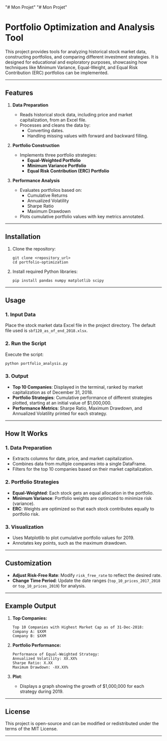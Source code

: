"# Mon Projet"
"# Mon Projet"
# Portfolio Optimization and Analysis Tool

This project provides tools for analyzing historical stock market data, constructing portfolios, and comparing different investment strategies. It is designed for educational and exploratory purposes, showcasing how techniques like Minimum Variance, Equal-Weight, and Equal Risk Contribution (ERC) portfolios can be implemented.

---

## Features

1. **Data Preparation**
   - Reads historical stock data, including price and market capitalization, from an Excel file.
   - Processes and cleans the data by:
     - Converting dates.
     - Handling missing values with forward and backward filling.

2. **Portfolio Construction**
   - Implements three portfolio strategies:
     - **Equal-Weighted Portfolio**
     - **Minimum Variance Portfolio**
     - **Equal Risk Contribution (ERC) Portfolio**

3. **Performance Analysis**
   - Evaluates portfolios based on:
     - Cumulative Returns
     - Annualized Volatility
     - Sharpe Ratio
     - Maximum Drawdown
   - Plots cumulative portfolio values with key metrics annotated.

---

## Installation

1. Clone the repository:
   ```
   git clone <repository_url>
   cd portfolio-optimization
   ```
2. Install required Python libraries:
   ```
   pip install pandas numpy matplotlib scipy
   ```

---

## Usage

### 1. Input Data
Place the stock market data Excel file in the project directory. The default file used is `sbf120_as_of_end_2018.xlsx`.

### 2. Run the Script
Execute the script:
```bash
python portfolio_analysis.py
```

### 3. Output
- **Top 10 Companies**: Displayed in the terminal, ranked by market capitalization as of December 31, 2018.
- **Portfolio Strategies**: Cumulative performance of different strategies plotted, starting at an initial value of \$1,000,000.
- **Performance Metrics**: Sharpe Ratio, Maximum Drawdown, and Annualized Volatility printed for each strategy.

---

## How It Works

### 1. Data Preparation
- Extracts columns for date, price, and market capitalization.
- Combines data from multiple companies into a single DataFrame.
- Filters for the top 10 companies based on their market capitalization.

### 2. Portfolio Strategies
- **Equal-Weighted**: Each stock gets an equal allocation in the portfolio.
- **Minimum Variance**: Portfolio weights are optimized to minimize risk (variance).
- **ERC**: Weights are optimized so that each stock contributes equally to portfolio risk.

### 3. Visualization
- Uses Matplotlib to plot cumulative portfolio values for 2019.
- Annotates key points, such as the maximum drawdown.

---

## Customization

- **Adjust Risk-Free Rate**: Modify `risk_free_rate` to reflect the desired rate.
- **Change Time Period**: Update the date ranges (`top_10_prices_2017_2018` or `top_10_prices_2019`) for analysis.

---

## Example Output

1. **Top Companies:**
   ```
   Top 10 Companies with Highest Market Cap as of 31-Dec-2018:
   Company A: $XXM
   Company B: $XXM
   ```

2. **Portfolio Performance:**
   ```
   Performance of Equal-Weighted Strategy:
   Annualized Volatility: XX.XX%
   Sharpe Ratio: X.XX
   Maximum Drawdown: -XX.XX%
   ```

3. **Plot**:
   - Displays a graph showing the growth of \$1,000,000 for each strategy during 2019.

---

## License

This project is open-source and can be modified or redistributed under the terms of the MIT License.

--- 
